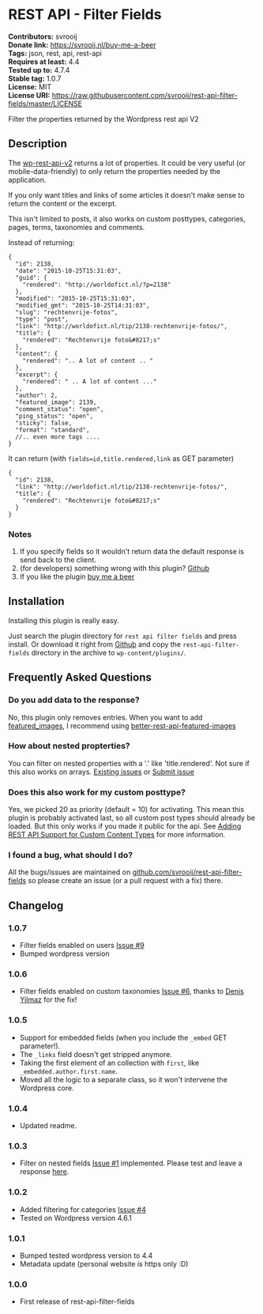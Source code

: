 # REST API - Filter Fields #
**Contributors:** svrooij  
**Donate link:** https://svrooij.nl/buy-me-a-beer  
**Tags:** json, rest, api, rest-api  
**Requires at least:** 4.4  
**Tested up to:** 4.7.4  
**Stable tag:** 1.0.7  
**License:** MIT  
**License URI:** https://raw.githubusercontent.com/svrooij/rest-api-filter-fields/master/LICENSE  

Filter the properties returned by the Wordpress rest api V2

## Description ##

The [wp-rest-api-v2](https://wordpress.org/plugins/rest-api/) returns a lot of properties.
It could be very useful (or mobile-data-friendly) to only return the properties needed by the application.

If you only want titles and links of some articles it doesn't make sense to return the content or the excerpt.

This isn't limited to posts, it also works on custom posttypes, categories, pages, terms, taxonomies and comments.

Instead of returning:

    {
      "id": 2138,
      "date": "2015-10-25T15:31:03",
      "guid": {
        "rendered": "http://worldofict.nl/?p=2138"
      },
      "modified": "2015-10-25T15:31:03",
      "modified_gmt": "2015-10-25T14:31:03",
      "slug": "rechtenvrije-fotos",
      "type": "post",
      "link": "http://worldofict.nl/tip/2138-rechtenvrije-fotos/",
      "title": {
        "rendered": "Rechtenvrije foto&#8217;s"
      },
      "content": {
        "rendered": ".. A lot of content .. "
      },
      "excerpt": {
        "rendered": " .. A lot of content ..."
      },
      "author": 2,
      "featured_image": 2139,
      "comment_status": "open",
      "ping_status": "open",
      "sticky": false,
      "format": "standard",
      //.. even more tags ....
    }

It can return (with ``fields=id,title.rendered,link`` as GET parameter)

    {
      "id": 2138,
      "link": "http://worldofict.nl/tip/2138-rechtenvrije-fotos/",
      "title": {
        "rendered": "Rechtenvrije foto&#8217;s"
      }
    }

### Notes ###

1. If you specify fields so it wouldn't return data the default response is send back to the client.
2. (for developers) something wrong with this plugin? [Github](https://github.com/svrooij/rest-api-filter-fields/)
3. If you like the plugin [buy me a beer](https://svrooij.nl/buy-me-a-beer/)

## Installation ##

Installing this plugin is really easy.

Just search the plugin directory for `rest api filter fields` and press install.
Or download it right from [Github](https://github.com/svrooij/rest-api-filter-fields/releases) and copy the `rest-api-filter-fields` directory in the archive to `wp-content/plugins/`.

## Frequently Asked Questions ##

### Do you add data to the response? ###

No, this plugin only removes entries.
When you want to add [featured_images](https://github.com/svrooij/rest-api-filter-fields/issues/5), I recommend using [better-rest-api-featured-images](https://wordpress.org/plugins/better-rest-api-featured-images/)

### How about nested propterties? ###

You can filter on nested properties with a '.' like 'title.rendered'. Not sure if this also works on arrays. [Existing issues](https://github.com/svrooij/rest-api-filter-fields/issues) or [Submit issue](https://github.com/svrooij/rest-api-filter-fields/issues/new)

### Does this also work for my custom posttype? ###

Yes, we picked 20 as priority (default = 10) for activating.
This mean this plugin is probably activated last, so all custom post types should already be loaded.
But this only works if you made it public for the api.
See [Adding REST API Support for Custom Content Types](https://developer.wordpress.org/rest-api/extending-the-rest-api/adding-rest-api-support-for-custom-content-types/) for more information.

### I found a bug, what should I do? ###

All the bugs/issues are maintained on [github.com/svrooij/rest-api-filter-fields](https://github.com/svrooij/rest-api-filter-fields/issues)
so please create an issue (or a pull request with a fix) there.

## Changelog ##

### 1.0.7 ###
* Filter fields enabled on users [Issue #9](https://github.com/svrooij/rest-api-filter-fields/issues/9)
* Bumped wordpress version

### 1.0.6 ###
* Filter fields enabled on custom taxonomies [Issue #6](https://github.com/svrooij/rest-api-filter-fields/issues/6), thanks to [Denis Yilmaz](https://github.com/denisyilmaz) for the fix!

### 1.0.5 ###
* Support for embedded fields (when you include the `_embed` GET parameter!).
* The `_links` field doesn't get stripped anymore.
* Taking the first element of an collection with `first`, like `_embedded.author.first.name`.
* Moved all the logic to a separate class, so it won't intervene the Wordpress core.

### 1.0.4 ###
* Updated readme.

### 1.0.3 ###
* Filter on nested fields [Issue #1](https://github.com/svrooij/rest-api-filter-fields/issues/1) implemented. Please test and leave a response [here](https://github.com/svrooij/rest-api-filter-fields/issues/1).

### 1.0.2 ###
* Added filtering for categories [Issue #4](https://github.com/svrooij/rest-api-filter-fields/issues/4)
* Tested on Wordpress version 4.6.1

### 1.0.1 ###
* Bumped tested wordpress version to 4.4
* Metadata update (personal website is https only :D)

### 1.0.0 ###
* First release of rest-api-filter-fields
